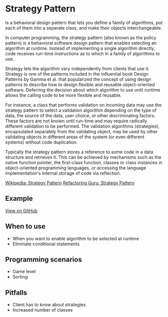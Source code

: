 # Strategy Pattern

Is a behavioral design pattern that lets you define a family of algorithms, put each of them into a separate class, and make their objects interchangeable.

In computer programming, the strategy pattern (also known as the policy pattern) is a behavioral software design pattern that enables selecting an algorithm at runtime. Instead of implementing a single algorithm directly, code receives run-time instructions as to which in a family of algorithms to use.

Strategy lets the algorithm vary independently from clients that use it. Strategy is one of the patterns included in the influential book Design Patterns by Gamma et al. that popularized the concept of using design patterns to describe how to design flexible and reusable object-oriented software. Deferring the decision about which algorithm to use until runtime allows the calling code to be more flexible and reusable.

For instance, a class that performs validation on incoming data may use the strategy pattern to select a validation algorithm depending on the type of data, the source of the data, user choice, or other discriminating factors. These factors are not known until run-time and may require radically different validation to be performed. The validation algorithms (strategies), encapsulated separately from the validating object, may be used by other validating objects in different areas of the system (or even different systems) without code duplication.

Typically the strategy pattern stores a reference to some code in a data structure and retrieves it. This can be achieved by mechanisms such as the native function pointer, the first-class function, classes or class instances in object-oriented programming languages, or accessing the language implementation's internal storage of code via reflection.

[Wikipedia: Strategy Pattern](https://en.wikipedia.org/wiki/Strategy_pattern)
[Refactoring Guru: Strategy Pattern](https://refactoring.guru/design-patterns/strategy)

## Example

[View on GitHub](https://github.com/scottt2/design-patterns-in-dart/tree/master/strategy)

## When to use

- When you want to enable algorithm to be selected at runtime
- Eliminate conditional statements

## Programming scenarios

- Game level
- Sorting

## Pitfalls

- Client has to know about strategies
- Increased number of classes
